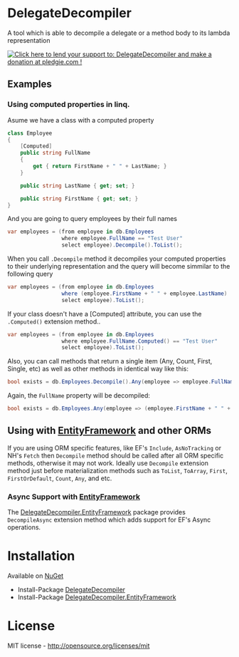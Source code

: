 DelegateDecompiler
====================

A tool which is able to decompile a delegate or a method body to its lambda representation

<a href='https://pledgie.com/campaigns/27088'><img alt='Click here to lend your support to: DelegateDecompiler and make a donation at pledgie.com !' src='https://pledgie.com/campaigns/27088.png?skin_name=chrome' border='0' ></a>

## Examples

### Using computed properties in linq.

Asume we have a class with a computed property

```csharp
class Employee
{
    [Computed]
    public string FullName
    {
        get { return FirstName + " " + LastName; }
    }

    public string LastName { get; set; }

    public string FirstName { get; set; }
}
```

And you are going to query employees by their full names

```csharp
var employees = (from employee in db.Employees
                 where employee.FullName == "Test User"
                 select employee).Decompile().ToList();
```

When you call `.Decompile` method it decompiles your computed properties to their underlying representation and the query will become simmilar to the following query

```csharp
var employees = (from employee in db.Employees
                 where (employee.FirstName + " " + employee.LastName)  == "Test User"
                 select employee).ToList();
```

If your class doesn't have a [Computed] attribute, you can use the `.Computed()` extension method..

```csharp
var employees = (from employee in db.Employees
                 where employee.FullName.Computed() == "Test User"
                 select employee).ToList();
```

Also, you can call methods that return a single item (Any, Count, First, Single, etc) as well as other methods in identical way like this:

```csharp
bool exists = db.Employees.Decompile().Any(employee => employee.FullName == "Test User");
```

Again, the `FullName` property will be decompiled:

```csharp
bool exists = db.Employees.Any(employee => (employee.FirstName + " " + employee.LastName) == "Test User");
```

## Using with [EntityFramework](https://www.nuget.org/packages/DelegateDecompiler.EntityFramework) and other ORMs

If you are using ORM specific features, like EF's `Include`, `AsNoTracking` or NH's `Fetch` then `Decompile` method should be called after all ORM specific methods, otherwise it may not work. Ideally use `Decompile` extension method just before materialization methods such as `ToList`, `ToArray`, `First`, `FirstOrDefault`, `Count`, `Any`, and etc.

### Async Support with [EntityFramework](https://www.nuget.org/packages/DelegateDecompiler.EntityFramework)

The [DelegateDecompiler.EntityFramework](https://nuget.org/packages/DelegateDecompiler.EntityFramework) package provides `DecompileAsync` extension method which adds support for EF's Async operations.
 
# Installation

Available on [NuGet](https://nuget.org/)

* Install-Package [DelegateDecompiler](https://nuget.org/packages/DelegateDecompiler)
* Install-Package [DelegateDecompiler.EntityFramework](https://nuget.org/packages/DelegateDecompiler.EntityFramework)

# License

MIT license - http://opensource.org/licenses/mit
